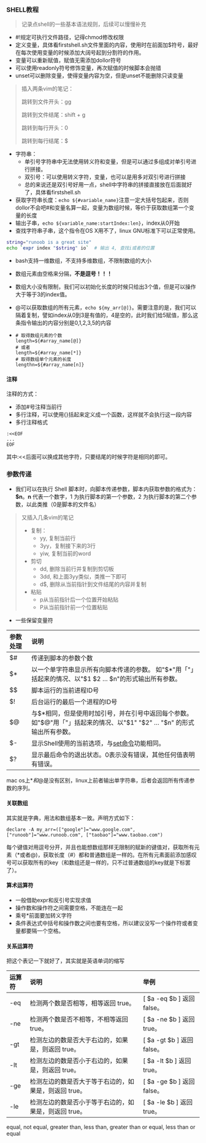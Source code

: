 ### SHELL教程

> 记录点shell的一些基本语法规则，后续可以慢慢补充

* #!规定可执行文件路径，记得chmod修改权限
* 定义变量，具体看firstshell.sh文件里面的内容，使用时在前面加$符号，最好在每次使用变量的时候添加大阔号起到分割符的作用。
* 变量可以重新赋值，赋值无需添加dollor符号
* 可以使用readonly符号修饰变量，再次赋值的时候脚本会抛错
* unset可以删除变量，使得变量内容为空，但是unset不能删除只读变量

> 插入两条vim的笔记：
>
> 跳转到文件开头：gg
>
> 跳转到文件结尾：shift + g
>
> 跳转到每行开头：0
>
> 跳转到每行结尾：$

* 字符串：
  * 单引号字符串中无法使用转义符和变量，但是可以通过多组成对单引号进行拼接。
  * 双引号：可以使用转义字符，变量，也可以是用多对双引号进行拼接
  * 总的来说还是双引号好用一点，shell中字符串的拼接直接放在后面就好了，具体看firstshell.sh
* 获取字符串长度：```echo ${#variable_name}```注意一定大括号包起来，否则dollor不会吧#和变量名算一起，变量为数组时候，等价于获取数组第一个变量的长度
* 输出子串，```echo ${variable_name:startIndex:len}```，index从0开始
* 查找字符串子串，这个指令在OS X用不了，linux GNU标准下可以正常使用。

```bash
string="runoob is a great site"
echo `expr index "$string" io`  # 输出 4, 查找i或者的位置
```

* bash支持一维数组，不支持多维数组，不限制数组的大小

* 数组元素由空格来分隔，**不是逗号！！！**

* 数组大小没有限制，我们可以初始化长度的时候只给出3个值，但是可以操作大于等于3的index值。

* @可以获取数组的所有元素，```echo ${my_arr[@]}```。需要注意的是，我们可以隔着复制，譬如index从0到3是有值的，4是空的，此时我们给5赋值，那么这条指令输出的内容分别是0,1,2,3,5的内容

* ```shell
  # 取得数组元素的个数
  length=${#array_name[@]}
  # 或者
  length=${#array_name[*]}
  # 取得数组单个元素的长度
  lengthn=${#array_name[n]}
  ```

#### 注释

注释的方式：

* 添加#号注释当前行
* 多行注释，可以使用{}括起来定义成一个函数，这样就不会执行这一段内容
* 多行注释格式

```shell
:<<EOF
...
EOF
```

其中:<<后面可以换成其他字符，只要结尾的时候字符是相同的即可。

### 参数传递

* 我们可以在执行 Shell 脚本时，向脚本传递参数，脚本内获取参数的格式为：**$n**。**n** 代表一个数字，1 为执行脚本的第一个参数，2 为执行脚本的第二个参数，以此类推（0是脚本的文件名）

> 又插入几条vim的笔记
>
> * 复制：
>   * yy, 复制当前行
>   * 3yy，复制接下来的3行
>   * yiw, 复制当前的word
> * 剪切
>   * dd, 删除当前行并复制到剪切板
>   * 3dd, 和上面3yy类似，类推一下即可
>   * d$, 删除从当前指针到文件结尾的内容并复制
> * 粘贴
>   * p从当前指针后一个位置开始粘贴
>   * P从当前指针前一个位置粘贴

* 一些保留变量符

| 参数处理 | 说明                                                         |
| :------- | :----------------------------------------------------------- |
| $#       | 传递到脚本的参数个数                                         |
| $*       | 以一个单字符串显示所有向脚本传递的参数。 如"$*"用「"」括起来的情况、以"$1 $2 … $n"的形式输出所有参数。 |
| $$       | 脚本运行的当前进程ID号                                       |
| $!       | 后台运行的最后一个进程的ID号                                 |
| $@       | 与$*相同，但是使用时加引号，并在引号中返回每个参数。 如"$@"用「"」括起来的情况、以"$1" "$2" … "$n" 的形式输出所有参数。 |
| $-       | 显示Shell使用的当前选项，与[set命令](https://www.runoob.com/linux/linux-comm-set.html)功能相同。 |
| $?       | 显示最后命令的退出状态。0表示没有错误，其他任何值表明有错误。 |

mac os上$*和$@是没有区别，linux上前者输出单字符串，后者会返回所有传递参数的序列。

#### 关联数组

其实就是字典，用法和数组基本一致。声明方式如下：

```shell
declare -A my_arr=(["google"]="www.google.com", ["runoob"]="www.runoob.com", ["taobao"]="www.taobao.com")
```

每个键值对用逗号分开，并且也能想数组那样无限制的赋新的键值对，获取所有元素（*或者@)，获取长度（#）都和普通数组是一样的。在所有元素面前添加感叹号可以获取所有的key（和数组还是一样的，只不过普通数组的key就是下标罢了）。

#### 算术运算符

* 一般借助expr和反引号实现求值
* 操作数和操作符之间需要空格，不能连在一起
* 乘号*前面要加转义字符
* 条件表达式中括号和操作数之间也要有空格，所以建议没写一个操作符或者变量都要隔一个空格。

#### 关系运算符

把这个表记一下就好了，其实就是英语单词的缩写

| 运算符 | 说明                                                  | 举例                       |
| :----- | :---------------------------------------------------- | :------------------------- |
| -eq    | 检测两个数是否相等，相等返回 true。                   | [ $a -eq $b ] 返回 false。 |
| -ne    | 检测两个数是否不相等，不相等返回 true。               | [ $a -ne $b ] 返回 true。  |
| -gt    | 检测左边的数是否大于右边的，如果是，则返回 true。     | [ $a -gt $b ] 返回 false。 |
| -lt    | 检测左边的数是否小于右边的，如果是，则返回 true。     | [ $a -lt $b ] 返回 true。  |
| -ge    | 检测左边的数是否大于等于右边的，如果是，则返回 true。 | [ $a -ge $b ] 返回 false。 |
| -le    | 检测左边的数是否小于等于右边的，如果是，则返回 true。 | [ $a -le $b ] 返回 true。  |

equal, not equal, greater than, less than, greater than or equal, less than or equal